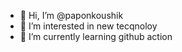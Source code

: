 - 👋 Hi, I’m @paponkoushik
- 👀 I’m interested in new tecqnoloy
- 🌱 I’m currently learning github action

